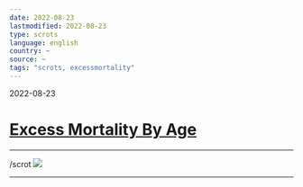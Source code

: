 ```yaml
---
date: 2022-08-23
lastmodified: 2022-08-23
type: scrots
language: english
country: ~
source: ~
tags: "scrots, excessmortality"
---
```


2022-08-23

# [Excess Mortality By Age](Excess%20Mortality%20By%20Age.md)

---

/scrot
![](https://i.imgur.com/aiClxJQ.png)

---
